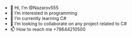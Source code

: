- 👋 Hi, I’m @Nazarov555
- 👀 I’m interested in programming
- 🌱 I’m currently learning C# 
- 💞️ I’m looking to collaborate on any project related to C#
- 📫 How to reach me +79644210500

<!---
Nazarov555/Nazarov555 is a ✨ special ✨ repository because its `README.md` (this file) appears on your GitHub profile.
You can click the Preview link to take a look at your changes.
--->
